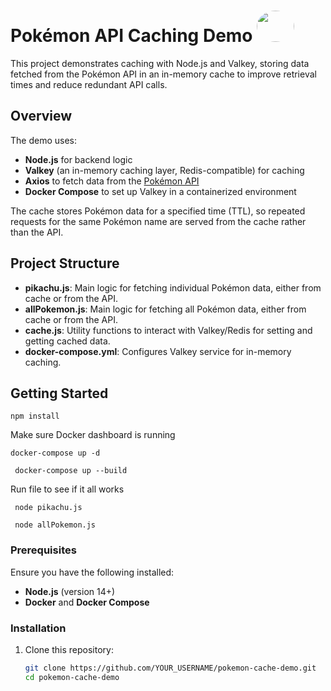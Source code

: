 # Pokémon API Caching Demo <img src="https://media0.giphy.com/media/10LKovKon8DENq/giphy.gif?cid=6c09b95244hkh65cdyfl4c4y3y5s7ggj1lkkxmjptx7wco93&ep=v1_gifs_search&rid=giphy.gif&ct=g" width="60" height="50" style="border-radius: 50%;" />

This project demonstrates caching with Node.js and Valkey, storing data fetched from the Pokémon API in an in-memory cache to improve retrieval times and reduce redundant API calls.

## Overview

The demo uses:
- **Node.js** for backend logic
- **Valkey** (an in-memory caching layer, Redis-compatible) for caching
- **Axios** to fetch data from the [Pokémon API](https://pokeapi.co/)
- **Docker Compose** to set up Valkey in a containerized environment

The cache stores Pokémon data for a specified time (TTL), so repeated requests for the same Pokémon name are served from the cache rather than the API.

## Project Structure

- **pikachu.js**: Main logic for fetching individual Pokémon data, either from cache or from the API.
- **allPokemon.js**: Main logic for fetching all Pokémon data, either from cache or from the API.
- **cache.js**: Utility functions to interact with Valkey/Redis for setting and getting cached data.
- **docker-compose.yml**: Configures Valkey service for in-memory caching.

## Getting Started

```npm install```

Make sure Docker dashboard is running

``` docker-compose up -d ```

``` docker-compose up --build```

Run file to see if it all works 

``` node pikachu.js```

``` node allPokemon.js```


### Prerequisites

Ensure you have the following installed:
- **Node.js** (version 14+)
- **Docker** and **Docker Compose**

### Installation

1. Clone this repository:

   ```bash
   git clone https://github.com/YOUR_USERNAME/pokemon-cache-demo.git
   cd pokemon-cache-demo
